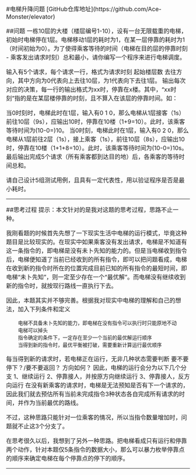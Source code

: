 <font size=3>
#电梯升降问题
        [GitHub仓库地址](https://github.com/Ace-Monster/elevator)

##问题
一栋10层的大楼（楼层编号1-10），设有一台无限载重的电梯，初始时电梯停在1层。电梯移动1层的耗时为1，在某一层停靠的耗时为1（时间初始为0）。为了使得乘客等待的时间（电梯在目的层的停靠时刻 - 乘客发出请求时刻）总和最小，请你编写一个程序来进行电梯调度。

输入有5个请求，每个请求一行，格式为请求时刻 起始楼层数 去往方向，其中方向为0代表向上去往10层，为1代表向下去往1层。
输出每次对应的决策，每一行的输出格式为xx时，停靠在x楼。其中，“xx时刻”指的是在某层楼停靠的时刻，且不算入在该层的停靠时间。如：

当0时刻时，电梯此时在1层，输入有0 1 0，那么电梯从1层接客（1s）前往10层（9s），应输出10时，停靠在10楼（1+9=10）。此时，该乘客等待时间为(10-0=)10。
当0时刻，电梯此时在1层，输入有0 2 0，那么电梯从1层前往2层（1s），接上乘客（1s），前往10层（8s），应输出10时，停靠在10楼（1+1+8=10）。此时，该乘客等待时间为(10-0=)10s。
最后输出完成5个请求（所有乘客都到达目的地）后，各乘客的等待时间总和。

请自己设计5组测试用例，且具有一定代表性，用以验证程序是否是最小耗时。

***

##思考过程
提示：本文针对的是我对这题的思考过程，思路不止一种。

我刚看题的时候首先先想了一下现实生活中电梯的运行模式，毕竟这种题目是比较现实的。在现实中如果乘客没有发出请求，电梯是不知道有这一条指令的，即电梯是没有未卜先知的能力的。但是当电梯收到指令后，电梯便知道了当前已经收到的所有指令，即可以把问题看成，电梯在收到新的指令时所在的位置完成目前已知的所有指令的最短时间，即电梯“未卜先知”，则一定至少存在一个“最优解”。而电梯没有继续收到新的指令时，就按现行路线一直执行下去。

因此，本题其实并不够完善。根据我对现实中电梯的理解和自己的想法，加入下列条件和定义

        电梯不具备未卜先知的能力，即电梯在没有指令可以执行时只能原地不动
        电梯可以掉头
        指令确定的条件下，一定存在至少一个当前的最优解运行顺序
        当得到新的指令时，最优平衡被打破，需要重新计算运行最优顺序

每当得到新的请求时，若电梯正在运行，无非几种状态需要判断
要不要停下？/要不要返回？
方向如何？
因此，电梯的运行会分为以下几个分支
1、继续运行
2、停靠接人，并按原方向继续运行
3、停靠接人，反方向运行
在没有新乘客的请求时，电梯是无法预知是否有下一个请求的，因此我们就去预估所有当前未完成指令3种状态各自完成所有请求的时间，并作为当前最优的路线。

不过，这种思路只能针对一位乘客的情况，所以当指令数量增加时，问题就不止这3个分支了。

在思考很久以后，我想到了另外一种思路。把电梯看成只有运行和停靠两个动作，针对本题仅5条指令的数据大小，那么可以暴力枚举停靠点的顺序来确定电梯在每个停靠点的停下的顺序。

***